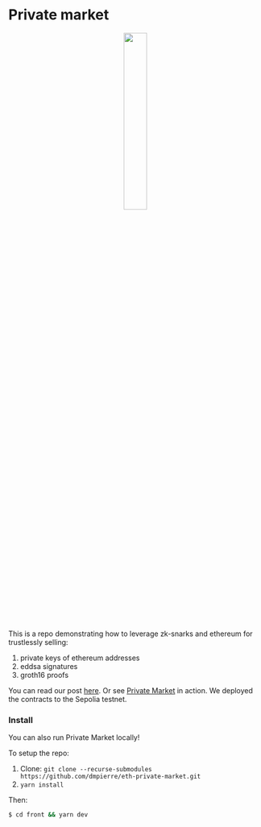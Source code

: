 # Private market

<p align="center">
  <img src="https://github.com/dmpierre/eth-private-market/assets/23149200/bfec54b5-d150-4b10-bdf4-9b43fd425721" width="30%" height="30%" />
</p>

This is a repo demonstrating how to leverage zk-snarks and ethereum for trustlessly selling:

1. private keys of ethereum addresses
2. eddsa signatures
3. groth16 proofs

You can read our post [here](https://www.privatemarket.dev/whatisthis). Or see [Private Market](https://www.privatemarket.dev) in action. We deployed the contracts to the Sepolia testnet.

### Install

You can also run Private Market locally!

To setup the repo:

1. Clone: `git clone --recurse-submodules https://github.com/dmpierre/eth-private-market.git`
2. `yarn install`

Then:

```bash
$ cd front && yarn dev
```
